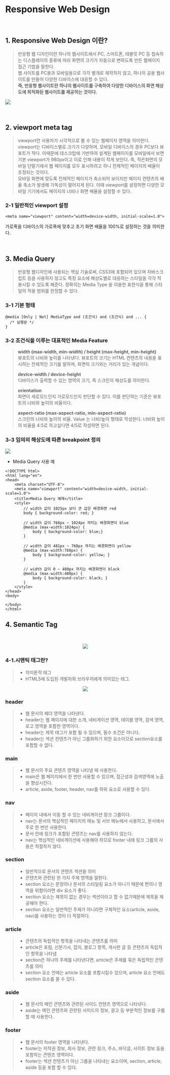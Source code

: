 # Responsive Web Design 

<br>

## 1. Responsive Web Design 이란? 

> 반응형 웹 디자인이란 하나의 웹사이트에서 PC, 스마트폰, 태블릿 PC 등 접속하는 디스플레이의 종류에 따라 화면의 크기가 자동으로 변하도록 만든 웹페이지 접근 기법을 말한다. <br>
> 웹 사이트를 PC용과 모바일용으로 각각 별개로 제작하지 않고, 하나의 공용 웹사이트를 만들어 다양한 디바이스에 대응할 수 있다. <br>
> <b>즉, 반응형 웹사이트란 하나의 웹사이트를 구축하여 다양한 디바이스의 화면 해상도에 최적화된 웹사이트를 제공하는 것이다.</b>

![](../img/responsive_web.png)

<br>

## 2. viewport meta tag 

> viewport란 사용자가 시각적으로 볼 수 있는 웹페이지 영역을 의미한다. viewport는 디바이스별로 크기가 다양하며, 모바일 디바이스의 경우 PC보다 뷰포트가 작다. 이때문에 데스크탑에 기반하여 설계된 웹페이지를 모바일에서 보면 기본 viewport가 980px이고 이로 인해 내용이 작게 보인다. 즉, 작은화면의 모바일 단말기에서 웹 페이지를 모두 표시하려고 하니 전체적인 페이지의 배율이 조정되는 것이다. <br>
> 모바일 화면에 맞도록 전체적인 페이지가 축소되어 보이지만 페이지 컨텐츠의 배율 축소가 발생해 가독성이 떨어지게 된다. 이때 viewport를 설정하면 다양한 모바일 기기에서도 페이지의 너비나 화면 배율을 설정할 수 있다. 

### 2-1 일반적인 viewport 설정 
```
<meta name="viewport" content="width=device-width, initial-scale=1.0">
```
가로폭을 디바이스의 가로폭에 맞추고 초기 화면 배율을 100%로 설정하는 것을 의미한다. 

<br>

## 3. Media Query 

> 반응형 웹디자인에 사용되는 핵심 기술로써, CSS3에 포함되어 있으며 자바스크립트 등을 사용하지 않고도 특정 요소에 해상도별로 대응하는 스타일을 각각 적용시킬 수 있도록 해준다. 정확히는 Media Type 을 이용한 표현식을 통해 스타일의 적용 범위를 한정할 수 있다. 

### 3-1 기본 형태 
```
@media [Only | Not] MediaType and (조건식) and (조건식) and ... {
  /* 실행문 */
}
```

### 3-2 조건식을 이루는 대표적인 Media Feature 
><b>width (max-width, min-width) / height (max-height, min-height)</b><br>
뷰포트의 너비와 높이를 나타낸다. 뷰포트의 크기는 HTML 컨텐츠의 내용을 표시하는 전체적인 크기를 말하며, 화면의 크기와는 거리가 있는 개념이다.
>
><b>device-width / device-height</b> <br>
디바이스가 출력할 수 있는 영역의 크기, 즉 스크린의 해상도를 의미한다.
>
><b>orientation</b> <br> 
화면이 세로모드인지 가로모드인지 판단할 수 있다. 이를 판단하는 기준은 뷰포트의 너비와 높이의 비율이다.
>
><b>aspect-ratio (max-aspect-ratio, min-aspect-ratio)</b> <br>
스크린의 너비와 높이의 비율. Value 는 너비/높이 형태로 작성한다. 너비와 높이의 비율을 4:5로 하고싶다면 4/5로 작성하면 된다.

### 3-3 임의의 해상도에 따른 breakpoint 정의 
![](../img/media-query-breakpoints.jpg)

- Media Query 사용 예

```
<!DOCTYPE html>
<html lang="en">
<head>
    <meta charset="UTF-8">
    <meta name="viewport" content="width=device-width, initial-scale=1.0">
    <title>Media Query 예제</title>
    <style>
        // width 값이 1025px 보다 큰 값은 배경화면 red  
        body { background-color: red; }

        // width 값이 768px ~ 1024px 까지는 배경화면이 blue
        @media (max-width:1024px) {
            body { background-color: blue;}
        }

        // width 값이 481px ~ 768px 까지는 배경화면이 yellow
        @media (max-width:768px) {
            body { background-color: yellow; }
        }

        // width 값이 0 ~ 480px 까지는 배경화면이 black
        @media (max-width:480px) {
            body { background-color: black; }
        }
    </style>
</head>
<body>
    
</body>
</html>
```

## 4. Semantic Tag

<br> 

<center>

![](../img/html5_logo.png)

</center>

### 4-1.시맨틱 태그란? 

> - 의미론적 태그
> - HTML5에 도입된 개발자와 브라우저에게 의미있는 태그. 

<center>

![](../img/semantictag.png)

</center>

### header 

> - 웹 문서의 헤더 영역을 나타낸다.
> - header는 웹 페이지에 대한 소개, 네비게이션 영역, 테이블 영역, 검색 영역, 로고 영역을 포함한 영역이다.
> - header는 제목 태그가 포함 될 수 있으며, 필수 조건은 아니다.
> - header는 섹션 컨텐츠가 아닌 그룹화하기 위한 요소이므로 section요소를 포함할 수 없다.


### main 

> - 웹 문서의 주요 콘텐츠 영역을 나타낼 때 사용한다.
> - main은 웹 페이지에서 한 번만 사용할 수 있으며, 접근성과 검색영역에 노출을 향상시킨다.
> - article, aside, footer, header, nav를 하위 요소로 사용할 수 있다.

### nav 

> - 페이지 내에서 이동 할 수 있는 네비게이션 링크 그룹이다.
> - nav는 문서의 핵심적인 페이지의 메뉴 및 서브 메뉴에서 사용하고, 문서에서 주로 한 번만 사용한다.
> - 문서 안에 링크가 포함된 콘텐츠는 nav를 사용하지 않는다.
> - nav는 핵심적인 네비게이션에 사용해야 하므로 footer 내에 링크 그룹의 사용은 적절하지 않다.

### section 

> - 일반적으로 문서의 콘텐츠 섹션을 의미
> - 콘텐츠와 관련된 한 가지 주제 영역을 말한다.
> - section 요소는 문장이나 문서의 스타일링 요소가 아니기 때문에 편의나 영역을 위함이라면 div 요소가 좋다.
> - section 요소는 제목이 없는 경우는 섹션이라고 할 수 없기때문에 제목을 제공해야 한다.
> - section 요소는 일반적인 주제가 아니라면 구체적인 요소(article, aside, nav)를 사용하는 것이 더 적절하다.

### article 

> - 콘텐츠의 독립적인 항목을 나타내는 콘텐츠를 의미
> - article은 포럼, 신문기사, 잡지, 블로그 항목, 게시판 글 등 콘텐츠의 독립적인 항목을 나타냄
> - section은 하나의 주제를 나타낸다면, article은 주제를 묶은 독립적인 콘텐츠를 의미
> - section 요소 안에는 article 요소를 포함시킬수 있으며, article 요소 안에도 section 요소를 쓸 수 있다.

### aside 

> - 웹 문서의 메인 콘텐츠와 관련된 사이드 컨텐츠 영역으로 나타낸다.
> - aside는 메인 콘텐츠와 관련된 사이드의 정보, 광고 등 부분적인 정보를 구룹할 때 사용한다.

### footer 

> - 웹 문서의 footer 영역을 나타낸다.
> - footer는 저작권 정보, 회사 정보, 관련 링크, 주소, 바닥글, 사이트 정보 등을 포함하는 콘텐츠 영역이다.
> - footer는 섹션 컨텐츠가 아닌 그룹을 나타내는 요소이며, section, article, aside 등을 포함 할 수 있다.
